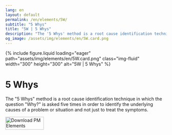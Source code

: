 ```yaml
---
lang: en
layout: default
permalink: /en/elements/5W/
subtitle: "5 Whys"
title: "5W | 5 Whys"
description: "The '5 Whys' method is a root cause identification technique in which the question 'Why?' is asked five times in order to identify the underlying causes of a problem or situation and not just to treat the symptoms."
og_image: /assets/img/elements/en/5W.card.png
---
```


{% include figure.liquid loading="eager" path="assets/img/elements/en/5W.card.png" class="img-fluid" width="300" height="300" alt="5W | 5 Whys" %}

# 5 Whys

The "5 Whys" method is a root cause identification technique in which the question "Why?" is asked five times in order to identify the underlying causes of a problem or situation and not just to treat the symptoms.

<a href="https://apps.apple.com/app/apple-store/id6738084498?pt=127441684&ct=website&mt=8">
  <img src="{{ "assets/img/en/appstore.png" | relative_url }}" width="120" height="40" alt="Download PM Elements">
</a>
